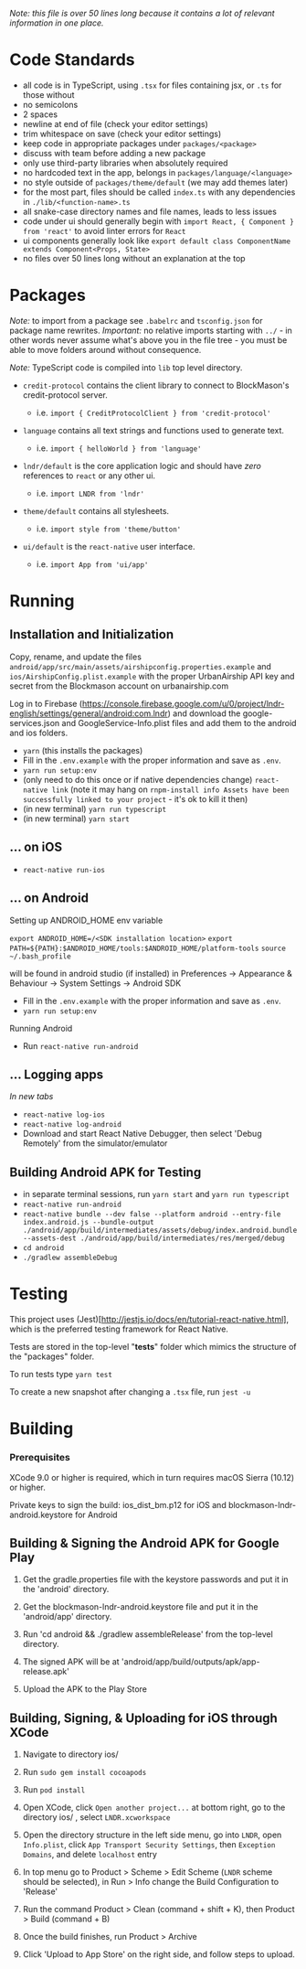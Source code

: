 _*Note:* this file is over 50 lines long because it contains a lot of relevant information in one place._

# Code Standards

- all code is in TypeScript, using `.tsx` for files containing jsx, or `.ts` for those without
- no semicolons
- 2 spaces
- newline at end of file (check your editor settings)
- trim whitespace on save (check your editor settings)
- keep code in appropriate packages under `packages/<package>`
- discuss with team before adding a new package
- only use third-party libraries when absolutely required
- no hardcoded text in the app, belongs in `packages/language/<language>`
- no style outside of `packages/theme/default` (we may add themes later)
- for the most part, files should be called `index.ts` with any dependencies in `./lib/<function-name>.ts`
- all snake-case directory names and file names, leads to less issues
- code under ui should generally begin with `import React, { Component } from 'react'` to avoid linter errors for `React`
- ui components generally look like `export default class ComponentName extends Component<Props, State>`
- no files over 50 lines long without an explanation at the top

# Packages

*Note:* to import from a package see `.babelrc` and `tsconfig.json` for package name rewrites. *Important:* no relative imports starting with `../` - in other words never assume what's above you in the file tree - you must be able to move folders around without consequence.

*Note:* TypeScript code is compiled into `lib` top level directory.

- `credit-protocol` contains the client library to connect to BlockMason's credit-protocol server.

  - i.e. `import { CreditProtocolClient } from 'credit-protocol'`

- `language` contains all text strings and functions used to generate text.

  - i.e. `import { helloWorld } from 'language'`

- `lndr/default` is the core application logic and should have *zero* references to `react` or any other ui.

  - i.e. `import LNDR from 'lndr'`

- `theme/default` contains all stylesheets.

  - i.e. `import style from 'theme/button'`

- `ui/default` is the `react-native` user interface.

  - i.e. `import App from 'ui/app'`

# Running

## Installation and Initialization
Copy, rename, and update the files `android/app/src/main/assets/airshipconfig.properties.example` and `ios/AirshipConfig.plist.example` with the proper UrbanAirship API key and secret from the Blockmason account on urbanairship.com

Log in to Firebase (https://console.firebase.google.com/u/0/project/lndr-english/settings/general/android:com.lndr) and download the google-services.json and GoogleService-Info.plist files and add them to the android and ios folders.

- `yarn` (this installs the packages)
- Fill in the `.env.example` with the proper information and save as `.env`.
- `yarn run setup:env`
- (only need to do this once or if native dependencies change) `react-native link` (note it may hang on `rnpm-install info Assets have been successfully linked to your project` - it's ok to kill it then)
- (in new terminal) `yarn run typescript`
- (in new terminal) `yarn start`

## ... on iOS

- `react-native run-ios`

## ... on Android

Setting up ANDROID_HOME env variable

`export ANDROID_HOME=/<SDK installation location>`
`export PATH=${PATH}:$ANDROID_HOME/tools:$ANDROID_HOME/platform-tools`
`source ~/.bash_profile`

<installation location> will be found in android studio (if installed) in Preferences -> Appearance & Behaviour -> System Settings -> Android SDK

- Fill in the `.env.example` with the proper information and save as `.env`.
- `yarn run setup:env`

Running Android

- Run `react-native run-android`


## ... Logging apps

*In new tabs*

- `react-native log-ios`
- `react-native log-android`
- Download and start React Native Debugger, then select 'Debug Remotely' from the simulator/emulator

## Building Android APK for Testing
- in separate terminal sessions, run `yarn start` and `yarn run typescript`
- ```react-native run-android```
- ```react-native bundle --dev false --platform android --entry-file index.android.js --bundle-output ./android/app/build/intermediates/assets/debug/index.android.bundle --assets-dest ./android/app/build/intermediates/res/merged/debug```
- ```cd android```
- ```./gradlew assembleDebug```

# Testing

This project uses (Jest)[http://jestjs.io/docs/en/tutorial-react-native.html], which is the preferred testing framework for React Native.

Tests are stored in the top-level "__tests__" folder which mimics the structure of the "packages" folder.

To run tests type ```yarn test```

To create a new snapshot after changing a ```.tsx``` file, run ```jest -u```

# Building

### Prerequisites

XCode 9.0 or higher is required, which in turn requires macOS Sierra (10.12) or higher.

Private keys to sign the build: ios_dist_bm.p12 for iOS and blockmason-lndr-android.keystore for Android

## Building & Signing the Android APK for Google Play

1. Get the gradle.properties file with the keystore passwords and put it in the 'android' directory.

2. Get the blockmason-lndr-android.keystore file and put it in the 'android/app' directory.

3. Run 'cd android && ./gradlew assembleRelease' from the top-level directory.

4. The signed APK will be at 'android/app/build/outputs/apk/app-release.apk'

5. Upload the APK to the Play Store

## Building, Signing, & Uploading for iOS through XCode 

1. Navigate to directory ios/

2. Run `sudo gem install cocoapods`

3. Run `pod install`

4. Open XCode, click `Open another project...` at bottom right, go to the directory ios/
, select `LNDR.xcworkspace`

5. Open the directory structure in the left side menu, go into `LNDR`, open `Info.plist`, click `App Transport Security Settings`, then `Exception Domains`, and delete `localhost` entry

6. In top menu go to Product > Scheme > Edit Scheme (`LNDR` scheme should be selected), in Run > Info change the Build Configuration to 'Release'

7. Run the command Product > Clean (command + shift + K), then Product > Build (command + B)

8. Once the build finishes, run Product > Archive

9. Click 'Upload to App Store' on the right side, and follow steps to upload.
